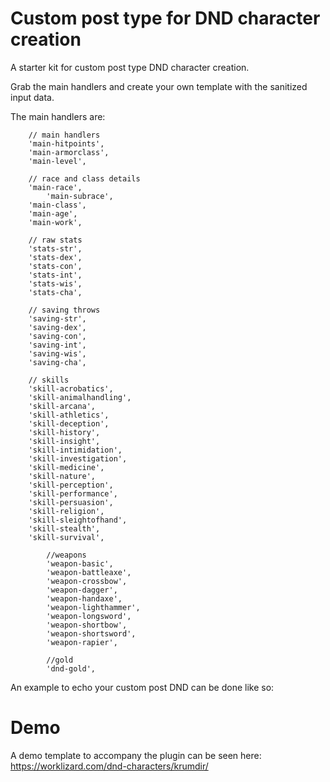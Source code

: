 # Custom post type for DND character creation

A starter kit for custom post type DND character creation.

Grab the main handlers and create your own template with the sanitized input data.

The main handlers are:

        // main handlers
        'main-hitpoints',
        'main-armorclass',
        'main-level',

        // race and class details
        'main-race',
		    'main-subrace',
        'main-class', 
        'main-age',
        'main-work',

        // raw stats
        'stats-str',
        'stats-dex',
        'stats-con',
        'stats-int',
        'stats-wis',
        'stats-cha',
        
        // saving throws
        'saving-str',
        'saving-dex',
        'saving-con',
        'saving-int',
        'saving-wis',
        'saving-cha',
        
        // skills
        'skill-acrobatics',
        'skill-animalhandling',
        'skill-arcana',
        'skill-athletics',
        'skill-deception',
        'skill-history',
        'skill-insight',
        'skill-intimidation',
        'skill-investigation',
        'skill-medicine',
        'skill-nature',
        'skill-perception',
        'skill-performance',
        'skill-persuasion',
        'skill-religion',
        'skill-sleightofhand',
        'skill-stealth',
        'skill-survival',
		
		    //weapons
		    'weapon-basic',
		    'weapon-battleaxe',
		    'weapon-crossbow',
		    'weapon-dagger',
		    'weapon-handaxe',
		    'weapon-lighthammer',
		    'weapon-longsword',
		    'weapon-shortbow',
		    'weapon-shortsword',
		    'weapon-rapier',
		
		    //gold
		    'dnd-gold',	


An example to echo your custom post DND can be done like so:

<?php 
  $mainhitpoints = esc_attr( get_post_meta( get_the_ID(), 'main-hitpoints', true ) );

  //if the input hasn't been filled out
	if ($mainhitpoints == '') {
	  echo '-';
    
  //otherwise show the input
	} else {
	  echo $mainhitpoints;
	}
?>

# Demo

A demo template to accompany the plugin can be seen here: https://worklizard.com/dnd-characters/krumdir/
